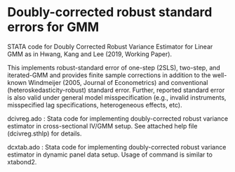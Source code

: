 # Doubly-corrected robust standard errors for GMM 

STATA code for Doubly Corrected Robust Variance Estimator for Linear GMM as in Hwang, Kang and Lee (2019, Working Paper). 

This implements robust-standard error of one-step (2SLS), two-step, and iterated-GMM and provides finite sample corrections in addition to the well-known Windmeijer (2005, Journal of Econometrics) and conventional (heteroskedasticity-robust) standard error. Further, reported standard error is also valid under general model misspecification (e.g., invalid instruments, misspecified lag specifications, heterogeneous effects, etc). 


dcivreg.ado : Stata code for implementing doubly-corrected robust variance estimator in cross-sectional IV/GMM setup. See attached help file (dcivreg.sthlp) for details.

dcxtab.ado : Stata code for implementing doubly-corrected robust variance estimator in dynamic panel data setup. Usage of command is similar to xtabond2.
